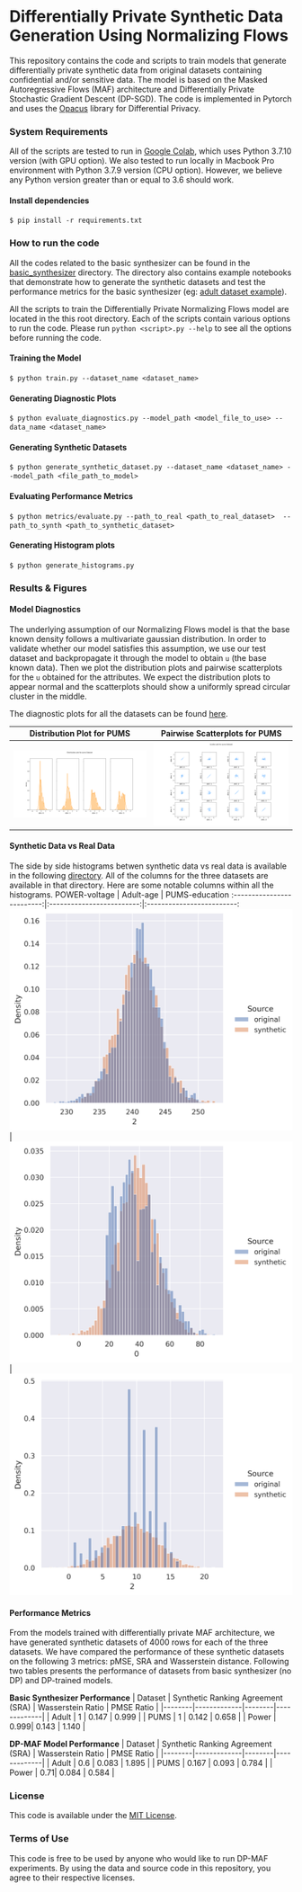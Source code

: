# Differentially Private Synthetic Data Generation Using Normalizing Flows

This repository contains the code and scripts to train models that generate differentially private synthetic data from original datasets containing confidential and/or sensitive data. The model is based on the Masked Autoregressive Flows (MAF) architecture and Differentially Private Stochastic Gradient Descent (DP-SGD). The code is implemented in Pytorch and uses the [Opacus](https://opacus.ai/) library for Differential Privacy.

### System Requirements

All of the scripts are tested to run in [Google Colab](https://colab.research.google.com/), which uses Python 3.7.10 version (with GPU option). We also tested to run locally in Macbook Pro environment with Python 3.7.9 version (CPU option). However, we believe any Python version greater than or equal to 3.6 should work.

#### Install dependencies

```
$ pip install -r requirements.txt
```

### How to run the code

All the codes related to the basic synthesizer can be found in the [basic_synthesizer](./basic_synthesizer) directory. The directory also contains example notebooks that demonstrate how to generate the synthetic datasets and test the performance metrics for the basic synthesizer (eg: [adult dataset example](./basic_synthesizer/adult_sample.ipynb)).

All the scripts to train the Differentially Private Normalizing Flows model are located in the this root directory.
Each of the scripts contain various options to run the code. Please run `python <script>.py --help` to see all the options before running the code.

#### Training the Model

```
$ python train.py --dataset_name <dataset_name>
```

#### Generating Diagnostic Plots

```
$ python evaluate_diagnostics.py --model_path <model_file_to_use> --data_name <dataset_name>
```

#### Generating Synthetic Datasets

``` 
$ python generate_synthetic_dataset.py --dataset_name <dataset_name> --model_path <file_path_to_model>
```

#### Evaluating Performance Metrics

```
$ python metrics/evaluate.py --path_to_real <path_to_real_dataset>  --path_to_synth <path_to_synthetic_dataset>
```

#### Generating Histogram plots

```
$ python generate_histograms.py
```


### Results & Figures

#### Model Diagnostics

The underlying assumption of our Normalizing Flows model is that the base known density follows a multivariate gaussian distribution. In order to validate whether our model satisfies this assumption, we use our test dataset and backpropagate it through the model to obtain `u` (the base known data). Then we plot the distribution plots and pairwise scatterplots for the `u` obtained for the attributes. We expect the distribution plots to appear normal and the scatterplots should show a uniformly spread circular cluster in the middle.

The diagnostic plots for all the datasets can be found [here](/figs/subset_dp_models/diagnostic_plots).

Distribution Plot for PUMS            |  Pairwise Scatterplots for PUMS
:-------------------------:|:-------------------------:
![](figs/subset_dp_models/diagnostic_plots/maf_pums_marginal.png)  |  ![](figs/subset_dp_models/diagnostic_plots/maf_pums_scatter.png)  |


#### Synthetic Data vs Real Data

The side by side histograms betwen synthetic data vs real data is available in the following [directory](/figs/subset_dp_models/histograms_real_vs_synth). All of the columns for the three datasets are available in that directory. Here are some notable columns within all the histograms.
POWER-voltage             |  Adult-age          |  PUMS-education
:-------------------------:|:-------------------------:|:-------------------------:
![](figs/subset_dp_models/histograms_real_vs_synth/power_2.png)  |  ![](figs/subset_dp_models/histograms_real_vs_synth/adult_0.png)  | ![](figs/subset_dp_models/histograms_real_vs_synth/pums_2.png)


#### Performance Metrics

From the models trained with differentially private MAF architecture, we have generated synthetic datasets of 4000 rows for each of the three datasets. We have compared the performance of these synthetic datasets on the following 3 metrics: pMSE, SRA and Wasserstein distance. Following two tables presents the performance of datasets from basic synthesizer (no DP) and DP-trained models.

**Basic Synthesizer Performance**
| Dataset | Synthetic Ranking Agreement (SRA) | Wasserstein Ratio | PMSE Ratio |
|--------|-------------|--------|-------------|
| Adult | 1 | 0.147 | 0.999 |
| PUMS | 1 | 0.142 | 0.658 |
| Power | 0.999| 0.143 | 1.140 |

**DP-MAF Model Performance**
| Dataset | Synthetic Ranking Agreement (SRA) | Wasserstein Ratio | PMSE Ratio |
|--------|-------------|--------|-------------|
| Adult | 0.6 | 0.083 | 1.895 |
| PUMS | 0.167 | 0.093 | 0.784 |
| Power | 0.71| 0.084 | 0.584 |

### License
This code is available under the [MIT License](./LICENSE).

### Terms of Use
This code is free to be used by anyone who would like to run DP-MAF experiments. By using the data and source code in this repository, you agree to their respective licenses. 

